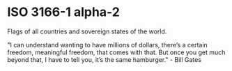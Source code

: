 # ISO 3166-1 alpha-2

Flags of all countries and sovereign states of the world.

"I can understand wanting to have millions of dollars, there’s a certain freedom, meaningful freedom, that comes with that. But once you get much beyond that, I have to tell you, it’s the same hamburger." - Bill Gates
